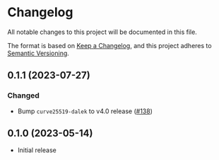 # Changelog
All notable changes to this project will be documented in this file.

The format is based on [Keep a Changelog](https://keepachangelog.com/en/1.0.0/),
and this project adheres to [Semantic Versioning](https://semver.org/spec/v2.0.0.html).

## 0.1.1 (2023-07-27)
### Changed
- Bump `curve25519-dalek` to v4.0 release ([#138])

[#138]: https://github.com/RustCrypto/PAKEs/pull/138

## 0.1.0 (2023-05-14)
- Initial release
